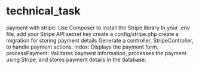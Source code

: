 # technical_task
payment with stripe:
Use Composer to install the Stripe library
In your .env file, add your Stripe API secret key 
create a config/stripe.php
create a migration for storing payment details
Generate a controller, StripeController, to handle payment actions.
index: Displays the payment form.
processPayment: Validates payment information, processes the payment using Stripe, and stores payment details in the database.
